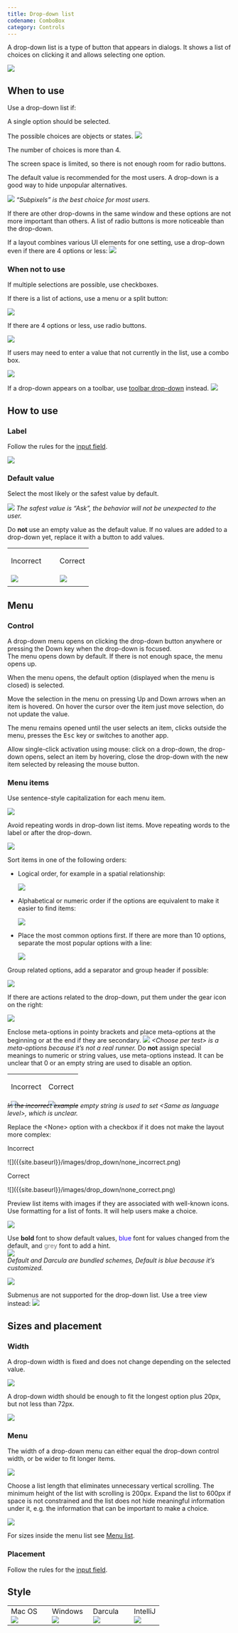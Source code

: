 ```yaml
---
title: Drop-down list
codename: ComboBox
category: Controls
---
```


A drop-down list is a type of button that appears in dialogs. It shows a list of choices on clicking it and allows selecting one option.

![]({{site.baseurl}}/images/drop_down/example.png)


## When to use

<p class="noanchor">
Use a drop-down list if: 
</p>

A single option should be selected.

The possible choices are objects or states.
![]({{site.baseurl}}/images/drop_down/output_level.png)
   		
The number of choices is more than 4. 
   
The screen space is limited, so there is not enough room for radio buttons.  

The default value is recommended for the most users. A drop-down is a good way to hide unpopular alternatives.

![]({{site.baseurl}}/images/drop_down/antialiasing.png)
*“Subpixels” is the best choice for most users.*
    
If there are other drop-downs in the same window and these options are not more important than others. A list of radio buttons is more noticeable than the drop-down.

If a layout combines various UI elements for one setting, use a drop-down even if there are 4 options or less:
![]({{site.baseurl}}/images/drop_down/complex_layout.png)
    
    
### When not to use

If multiple selections are possible, use checkboxes.

If there is a list of actions, use a menu or a split button:

![]({{site.baseurl}}/images/drop_down/menu_button.png)	

If there are 4 options or less, use radio buttons. 

![]({{site.baseurl}}/images/drop_down/radio_buttons.png)

If users may need to enter a value that not currently in the list, use a combo box.

![]({{site.baseurl}}/images/combo_box/font_size.png)

If a drop-down appears on a toolbar, use [toolbar drop-down]({{site.baseurl}}/controls/toolbar_drop_down/) instead.
![]({{site.baseurl}}/images/toolbar_dropdown/toolbar_main.png)



## How to use

### Label

Follow the rules for the [input field]({{site.baseurl}}/controls/input_field/#label).

![]({{site.baseurl}}/images/drop_down/labels.png)


### Default value

Select the most likely or the safest value by default.

![]({{site.baseurl}}/images/drop_down/imports.png)
*The safest value is “Ask”, the behavior will not be unexpected to the user.*

Do **not** use an empty value as the default value. If no values are added to a drop-down yet, replace it with a button to add values.

<table>
<col width="60%">
    <tr>
        <td> <p class="label incorrect">Incorrect</p> </td>
        <td> <p class="label correct">Correct</p> </td>
    </tr>
    <tr>
        <td> <img src="{{site.baseurl}}/images/drop_down/empty.png" style="margin-top: 0px; margin-bottom: 5px;"> </td>
        <td> <img src="{{site.baseurl}}/images/drop_down/button.png" style="margin-top: 0px; margin-bottom: 5px;"> </td>
    </tr>
</table>
        

## Menu

### Control 

A drop-down menu opens on clicking the drop-down button anywhere or pressing the Down key when the drop-down is 
focused.      
The menu opens down by default. If there is not enough space, the menu opens up.

When the menu opens, the default option (displayed when the menu is closed) is selected. 

Move the selection in the menu on pressing Up and Down arrows when an item is hovered. On hover the cursor over the item just move selection, do not update the value.

<!-- * Filter items in the list on typing:
    
    ![]({{site.baseurl}}/images/drop_down/filter.png)
-->

The menu remains opened until the user selects an item, clicks outside the menu, presses the <kbd>Esc</kbd> key or 
switches to another app.

Allow single-click activation using mouse: click on a drop-down, the drop-down opens, select an item by hovering, close the drop-down with the new item selected by releasing the mouse button.

### Menu items

Use sentence-style capitalization for each menu item.
  	
![]({{site.baseurl}}/images/drop_down/browser.png)
  
Avoid repeating words in drop-down list items. Move repeating words to the label or after the drop-down.
  	
![]({{site.baseurl}}/images/drop_down/refresh_changes.png)
  
  
Sort items in one of the following orders:
  
* Logical order, for example in a spatial relationship:
        
    ![]({{site.baseurl}}/images/drop_down/order_logical.png)
          
* Alphabetical or numeric order if the options are equivalent to make it easier to find items:
    
    ![]({{site.baseurl}}/images/drop_down/order_alphabetical.png)
        
* Place the most common options first. If there are more than 10 options, separate the most popular options with a line:
    
    ![]({{site.baseurl}}/images/drop_down/order_popular.png)
        
Group related options, add a separator and group header if possible:
  
![]({{site.baseurl}}/images/drop_down/group.png)
  
If there are actions related to the drop-down, put them under the gear icon on the right:
  
![]({{site.baseurl}}/images/drop_down/scheme.png)
  
Enclose meta-options in pointy brackets and place meta-options at the beginning or at the end if they are secondary.
![]({{site.baseurl}}/images/drop_down/run_tests.png)
*\<Choose per test\> is a meta-options because it’s not a  real runner.*
Do **not** assign special meanings to numeric or string values, use meta-options instead. It can be unclear that 0 or an empty string are used to disable an option.
  
  <table>
  <col width="53%">
      <tr>
          <td> <p class="label incorrect">Incorrect</p> </td>
          <td> <p class="label correct">Correct</p> </td>
      </tr>
      <tr>
          <td> <img src="{{site.baseurl}}/images/drop_down/version_incorrect.png" style="margin-top: 0px; 
          margin-bottom: -10px;"> </td>
          <td> <img src="{{site.baseurl}}/images/drop_down/version_correct.png" style="margin-top: 0px; margin-bottom:
           -10px;"> </td>
      </tr>
  </table>
  <p style="margin-top: -25px" class="noanchor"><img><em>In the incorrect example empty string is used to set &lt;Same 
  as language level&gt;, which is unclear.</em></p>  
  <p class="noanchor">Replace the &lt;None&gt; option with a checkbox if it does not make the layout more complex:</p>
  
  <p class="label incorrect">Incorrect</p>
  ![]({{site.baseurl}}/images/drop_down/none_incorrect.png)
  
  <p class="label correct">Correct</p>
  ![]({{site.baseurl}}/images/drop_down/none_correct.png)
  

Preview list items with images if they are associated with well-known icons. Use formatting for a list of fonts. It will help users make a choice.
  
![]({{site.baseurl}}/images/drop_down/preview.png)

  
Use **bold** font to show default values, <font color="#2600FF">blue</font> font for values changed from the default,
 and <font color="#787878">grey</font> font to add a hint.  
![]({{site.baseurl}}/images/drop_down/blue_text.png)	
*Default and Darcula are bundled schemes, Default is blue because it’s customized.*
  
  
![]({{site.baseurl}}/images/drop_down/grey_text.png)

Submenus are not supported for the drop-down list. Use a tree view instead: 
![]({{site.baseurl}}/images/drop_down/hierarchy.png)
  
  
## Sizes and placement

### Width

A drop-down width is fixed and does not change depending on the selected value.

![]({{site.baseurl}}/images/drop_down/width.png)
    
A drop-down width should be enough to fit the longest option plus 20px, but not less than 72px.
	
![]({{site.baseurl}}/images/drop_down/width_sizes.png)


### Menu
	
The width of a drop-down menu can either equal the drop-down control width, or be wider to fit longer items.

![]({{site.baseurl}}/images/drop_down/menu_width.png)	
	
Choose a list length that eliminates unnecessary vertical scrolling. The minimum height of the list with scrolling is 200px. Expand the list to 600px if space is not constrained and the list does not hide meaningful information under it, e.g. the information that can be important to make a choice.

![]({{site.baseurl}}/images/drop_down/menu_height.png)
    
For sizes inside the menu list see [Menu list]({{site.baseurl}}/controls/menu_list).

### Placement

Follow the rules for the [input field]({{site.baseurl}}/controls/input_field/).


## Style

<table>
<col width="27%">
<col width="27%">
<col width="27%">
    <tr>
        <td style="margin-left: 20px"> Mac OS </td>
        <td> Windows </td>
        <td> Darcula </td>
        <td> IntelliJ </td>
    </tr>
    <tr>
        <td> <img src="{{site.baseurl}}/images/drop_down/mac_os.png" style="margin: -5px 0 0 0"></td>
        <td> <img src="{{site.baseurl}}/images/drop_down/win.png" style="margin: -5px 0 0 0"></td>
        <td> <img src="{{site.baseurl}}/images/drop_down/darcula.png" style="margin: -5px 0 0 0"></td>
        <td> <img src="{{site.baseurl}}/images/drop_down/intellij.png" style="margin: -5px 0 0 0"></td>
    </tr>
</table>


